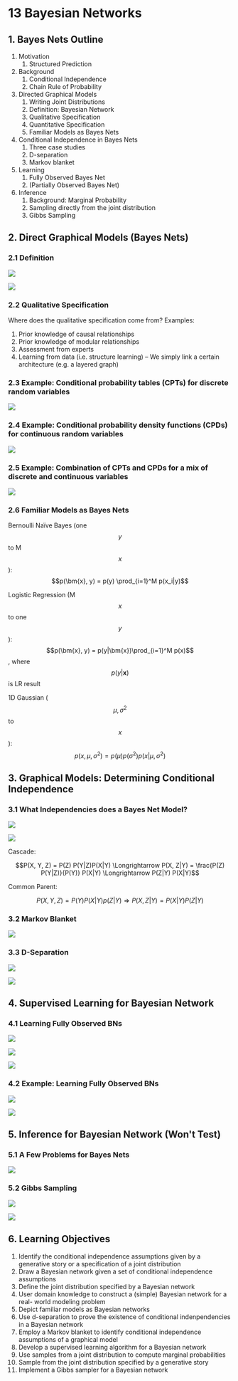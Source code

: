 # 13 Bayesian Networks

## 1. Bayes Nets Outline

1. Motivation
   1. Structured Prediction
2. Background
   1. Conditional Independence
   2. Chain Rule of Probability
3. Directed Graphical Models
   1. Writing Joint Distributions
   2. Definition: Bayesian Network
   3. Qualitative Specification
   4. Quantitative Specification
   5. Familiar Models as Bayes Nets
4. Conditional Independence in Bayes Nets
   1. Three case studies
   2. D-separation
   3. Markov blanket
5. Learning
   1. Fully Observed Bayes Net
   2. \(Partially Observed Bayes Net\)
6. Inference
   1. Background: Marginal Probability
   2. Sampling directly from the joint distribution
   3. Gibbs Sampling

## 2. Direct Graphical Models \(Bayes Nets\)

### 2.1 Definition

![](../../.gitbook/assets/image%20%28102%29.png)

![](../../.gitbook/assets/image%20%28348%29.png)

### 2.2 Qualitative Specification

Where does the qualitative specification come from? Examples:

1. Prior knowledge of causal relationships
2. Prior knowledge of modular relationships
3. Assessment from experts
4. Learning from data \(i.e. structure learning\) – We simply link a certain architecture \(e.g. a layered graph\)

### 2.3 Example: Conditional probability tables \(CPTs\) for discrete random variables

![](../../.gitbook/assets/image%20%28252%29.png)

### 2.4 Example: Conditional probability density functions \(CPDs\) for continuous random variables

![](../../.gitbook/assets/image%20%28135%29.png)

### 2.5 Example: Combination of CPTs and CPDs for a mix of discrete and continuous variables

![](../../.gitbook/assets/image%20%28438%29.png)

### 2.6 Familiar Models as Bayes Nets

Bernoulli Naïve Bayes \(one $$y$$ to M $$x$$\): $$p(\bm{x}, y) = p(y) \prod_{i=1}^M p(x_i|y)$$

Logistic Regression \(M $$x$$ to one $$y$$\): $$p(\bm{x}, y) = p(y|\bm{x})\prod_{i=1}^M p(x)$$, where $$p(y|\bm{x})$$ is LR result

1D Gaussian \($$\mu, \sigma^2$$ to $$x$$\): $$p(x, \mu, \sigma^2) = p(\mu)p(\sigma^2)p(x|\mu, \sigma^2)$$

## 3. Graphical Models: Determining Conditional Independence

### 3.1 What Independencies does a Bayes Net Model?

![](../../.gitbook/assets/image%20%2866%29.png)

![](../../.gitbook/assets/image%20%28108%29.png)

Cascade:

$$P(X, Y, Z) = P(Z) P(Y|Z)P(X|Y) \Longrightarrow P(X, Z|Y) = \frac{P(Z) P(Y|Z)}{P(Y)} P(X|Y) \Longrightarrow P(Z|Y) P(X|Y)$$

Common Parent:

$$P(X, Y, Z) = P(Y)P(X|Y)p(Z|Y) \Longrightarrow P(X, Z|Y) = P(X|Y)P(Z|Y)$$

### 3.2 Markov Blanket

![](../../.gitbook/assets/image%20%28188%29.png)

### 3.3 D-Separation

![](../../.gitbook/assets/image%20%28852%29.png)

![](../../.gitbook/assets/image%20%28198%29.png)

## 4. Supervised Learning for Bayesian Network

### 4.1 Learning Fully Observed BNs

![](../../.gitbook/assets/image%20%28342%29.png)

![](../../.gitbook/assets/image%20%28596%29.png)

![](../../.gitbook/assets/image%20%28215%29.png)



### 4.2 Example: Learning Fully Observed BNs

![](../../.gitbook/assets/image%20%28595%29.png)

![](../../.gitbook/assets/image%20%288%29.png)

## 5. Inference for Bayesian Network \(Won't Test\)

### 5.1 A Few Problems for Bayes Nets

![](../../.gitbook/assets/image%20%28681%29.png)

### 5.2 Gibbs Sampling

![](../../.gitbook/assets/image%20%2842%29.png)

![](../../.gitbook/assets/image%20%28256%29.png)

## 6. Learning Objectives

1. Identify the conditional independence assumptions given by a generative story or a specification of a joint distribution
2. Draw a Bayesian network given a set of conditional independence assumptions
3. Define the joint distribution specified by a Bayesian network
4. User domain knowledge to construct a \(simple\) Bayesian network for a real- world modeling problem
5. Depict familiar models as Bayesian networks
6. Use d-separation to prove the existence of conditional indenpendencies in a Bayesian network
7. Employ a Markov blanket to identify conditional independence assumptions of a graphical model
8. Develop a supervised learning algorithm for a Bayesian network
9. Use samples from a joint distribution to compute marginal probabilities
10. Sample from the joint distribution specified by a generative story
11. Implement a Gibbs sampler for a Bayesian network

